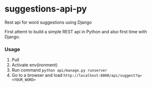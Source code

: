 # suggestions-api-py
Rest api for word suggestions using Django


First attemt to build a simple REST api in Python and also first time with Django.

### Usage

1. Pull
2. Activate env(ironment)
3. Run command `python api/manage.py runserver`
4. Go to a browser and load `http://localhost:8000/api/suggest?q=<YOUR_WORD>`
